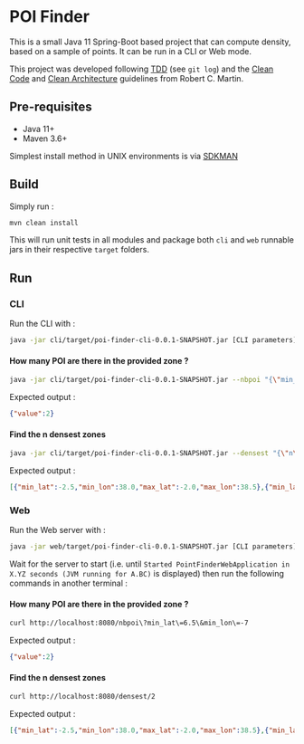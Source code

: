 # POI Finder

This is a small Java 11 Spring-Boot based project that can compute density, based on a sample of points. It can be run
in a CLI or Web mode.

This project was developed following [TDD](https://en.wikipedia.org/wiki/Test-driven_development) (see `git log`) and
the [Clean Code](https://www.amazon.com/Clean-Code-Handbook-Software-Craftsmanship-ebook/dp/B001GSTOAM) and 
[Clean Architecture](https://www.amazon.com/Clean-Architecture-Craftsmans-Software-Structure/dp/0134494164) 
guidelines from Robert C. Martin.

## Pre-requisites

- Java 11+
- Maven 3.6+

Simplest install method in UNIX environments is via [SDKMAN](https://sdkman.io/)

## Build

Simply run :
```bash
mvn clean install
```
This will run unit tests in all modules and package both `cli` and `web` runnable jars in their respective `target` folders.

## Run

### CLI

Run the CLI with :
```bash
java -jar cli/target/poi-finder-cli-0.0.1-SNAPSHOT.jar [CLI parameters]
```

#### How many POI are there in the provided zone ?

```bash
java -jar cli/target/poi-finder-cli-0.0.1-SNAPSHOT.jar --nbpoi "{\"min_lat\": 6.5, \"min_lon\": -7}"
```
Expected output :
```json
{"value":2}
```


#### Find the n densest zones

```bash
java -jar cli/target/poi-finder-cli-0.0.1-SNAPSHOT.jar --densest "{\"n\": 2}"
```
Expected output :
```json
[{"min_lat":-2.5,"min_lon":38.0,"max_lat":-2.0,"max_lon":38.5},{"min_lat":6.5,"min_lon":-7.0,"max_lat":7.0,"max_lon":-6.5}]
```

### Web

Run the Web server with :
```bash
java -jar web/target/poi-finder-cli-0.0.1-SNAPSHOT.jar [CLI parameters]
```

Wait for the server to start (i.e. until `Started PointFinderWebApplication in X.YZ seconds (JVM running for A.BC)` is
displayed) then run the following commands in another terminal :

#### How many POI are there in the provided zone ?

```bash
curl http://localhost:8080/nbpoi\?min_lat\=6.5\&min_lon\=-7
```
Expected output :
```json
{"value":2}
```

#### Find the n densest zones

```bash
curl http://localhost:8080/densest/2
```
Expected output :
```json
[{"min_lat":-2.5,"min_lon":38.0,"max_lat":-2.0,"max_lon":38.5},{"min_lat":6.5,"min_lon":-7.0,"max_lat":7.0,"max_lon":-6.5}]
```

